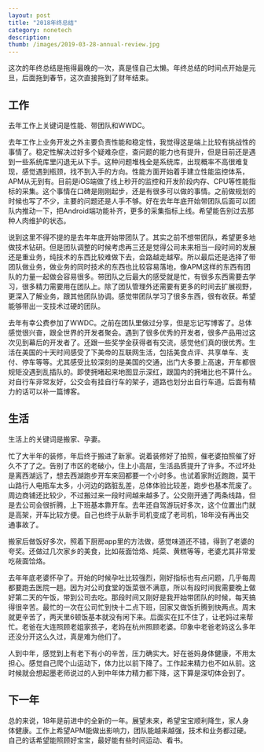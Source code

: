 ```yaml
---
layout: post
title: "2018年终总结"
category: nonetech
description: 
thumb: /images/2019-03-28-annual-review.jpg
---
```


这次的年终总结是拖得最晚的一次，真是怪自己太懒。年终总结的时间点开始是元旦，后面拖到春节，这次直接拖到了财年结束。

## 工作

去年工作上关键词是性能、带团队和WWDC。

去年工作上业务开发之外主要负责性能和稳定性，我觉得这是端上比较有挑战性的事情了。稳定性解决过好多个疑难杂症，查问题的能力也有提升，但是目前还是遇到一些系统库里闪退无从下手。这种问题堆栈全是系统库，出现概率不高很难复现，感觉遇到瓶颈，找不到入手的方向。性能方面开始着手建立性能监控体系，APM从无到有。目前是iOS端做了线上秒开的监控和开发阶段内存、CPU等性能指标的采集。这个事情在口碑是刚刚起步，还是有很多可以做的事情。之前做规划的时候也写了不少，主要的问题还是人手不够。好在去年年底开始带团队后面可以团队内推动一下，把Android端功能补齐，更多的采集指标上线。希望能告别过去那种人肉维护的状态。

说到这里不得不提的是去年年底开始带团队了。其实之前不想带团队，希望更多地做技术钻研。但是团队调整的时候考虑再三还是觉得公司未来相当一段时间的发展还是重业务，纯技术的东西比较难做下去，会路越走越窄。所以最后还是选择了带团队做业务，做业务的同时技术的东西也比较容易落地，像APM这样的东西有团队的力量一起做会容易很多。带团队之后最大的感受就是忙，有很多东西需要去学习，很多精力需要用在团队上。除了团队管理外还需要有更多的时间去扩展视野，更深入了解业务，跟其他团队协调。感觉带团队学习了很多东西，很有收获。希望能够带出一支技术过硬的团队。

去年有幸公费参加了WWDC。之前在团队里做过分享，但是忘记写博客了。总体感觉很兴奋，跟全世界的开发者聚会。遇到了很多优秀的开发者，很多产品用过这次见到幕后的开发者了。还跟一些奖学金获得者有交流，感觉他们真的很优秀。生活在美国的十天时间感受了下美帝的互联网生活，包括美食点评、共享单车、支付、停车等等。尤其感受比较深刻的是美国的交通，出门大多要上高速，开车都很规矩没遇到乱插队的。即使拥堵起来地图显示深红，跟国内的拥堵比也不算什么。对自行车非常友好，公交会有挂自行车的架子，道路也划分出自行车道。后面有精力的话可以补一篇博客。

## 生活

生活上的关键词是搬家、孕妻。

忙了大半年的装修，年后终于搬进了新家。说着装修好了拍照，催老婆拍照催了好久不了了之。告别了市区的老破小，住上小高层，生活品质提升了许多。不过坏处是离西湖远了，想去西湖跑步开车来回都要一个小时多。也试着家附近跑跑，莫干山路行人电瓶车太多，小河边的路脏乱差，总体体验比较差，跑步也基本荒废了。周边商铺还比较少，不过搬过来一段时间越来越多了。公交刚开通了两条线路，但是去公司会很折腾，上下班基本靠开车。去年还自驾游玩好多次，这个位置出门就是高架，开车比较方便。自己也终于从新手司机变成了老司机，18年没有再出交通事故了。

搬家后做饭好多次，照着下厨房app里的方法做，感觉味道还不错，得到了老婆的夸奖。还做过几次家乡的美食，比如莜面饸烙、炖菜、黄糕等等，老婆尤其非常爱吃莜面饸烙。

去年年底老婆怀孕了。开始的时候孕吐比较强烈，刚好指标也有点问题，几乎每周都要跑去医院一趟。因为对公司食堂的饭菜很不满意，所以有段时间我需要晚上做好第二天的午饭，带到公司去吃。那段时间又刚好是我开始带团队的时候，每天搞得很辛苦。最忙的一次在公司忙到快十二点下班，回家又做饭折腾到快两点。周末就更辛苦了，两天里6顿饭基本就没有闲下来。后面实在扛不住了，让老妈过来帮忙。老爸在大连照顾老姐家孩子，老妈在杭州照顾老婆。印象中老爸老妈这么多年还没分开这么久过，真是难为他们了。

人到中年，感觉到上有老下有小的辛苦，压力确实大。好在爸妈身体健康，不用太担心。感觉自己爬个山运动下，体力比以前下降了。工作起来精力也不如从前。这时候就会想起墨老师说过的人到中年体力精力都下降，这下算是深切体会到了。

## 下一年

总的来说，18年是前进中的全新的一年。展望未来，希望宝宝顺利降生，家人身体健康。工作上希望APM能做出影响力，团队能越来越强，技术和业务都过硬。自己的话希望能照顾好宝宝，最好能有些时间运动、看书。
